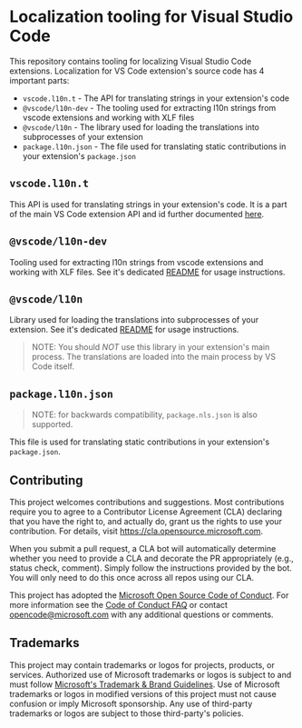 # Localization tooling for Visual Studio Code

This repository contains tooling for localizing Visual Studio Code extensions. Localization for VS Code extension's source code has 4 important parts:

* `vscode.l10n.t` - The API for translating strings in your extension's code
* `@vscode/l10n-dev` - The tooling used for extracting l10n strings from vscode extensions and working with XLF files
* `@vscode/l10n` - The library used for loading the translations into subprocesses of your extension
* `package.l10n.json` - The file used for translating static contributions in your extension's `package.json`

## `vscode.l10n.t`

This API is used for translating strings in your extension's code. It is a part of the main VS Code extension API and id further documented [here](https://code.visualstudio.com/api/references/vscode-api#env).

## `@vscode/l10n-dev`

Tooling used for extracting l10n strings from vscode extensions and working with XLF files. See it's dedicated [README](./l10n-dev) for usage instructions.

## `@vscode/l10n`

Library used for loading the translations into subprocesses of your extension. See it's dedicated [README](./l10n) for usage instructions.

> NOTE: You should _NOT_ use this library in your extension's main process. The translations are loaded into the main process by VS Code itself.

## `package.l10n.json`

> NOTE: for backwards compatibility, `package.nls.json` is also supported.

This file is used for translating static contributions in your extension's `package.json`.

## Contributing

This project welcomes contributions and suggestions.  Most contributions require you to agree to a
Contributor License Agreement (CLA) declaring that you have the right to, and actually do, grant us
the rights to use your contribution. For details, visit https://cla.opensource.microsoft.com.

When you submit a pull request, a CLA bot will automatically determine whether you need to provide
a CLA and decorate the PR appropriately (e.g., status check, comment). Simply follow the instructions
provided by the bot. You will only need to do this once across all repos using our CLA.

This project has adopted the [Microsoft Open Source Code of Conduct](https://opensource.microsoft.com/codeofconduct/).
For more information see the [Code of Conduct FAQ](https://opensource.microsoft.com/codeofconduct/faq/) or
contact [opencode@microsoft.com](mailto:opencode@microsoft.com) with any additional questions or comments.

## Trademarks

This project may contain trademarks or logos for projects, products, or services. Authorized use of Microsoft 
trademarks or logos is subject to and must follow 
[Microsoft's Trademark & Brand Guidelines](https://www.microsoft.com/en-us/legal/intellectualproperty/trademarks/usage/general).
Use of Microsoft trademarks or logos in modified versions of this project must not cause confusion or imply Microsoft sponsorship.
Any use of third-party trademarks or logos are subject to those third-party's policies.
